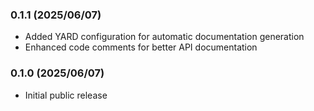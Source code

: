 

### 0.1.1 (2025/06/07)

* Added YARD configuration for automatic documentation generation
* Enhanced code comments for better API documentation

### 0.1.0 (2025/06/07)

* Initial public release